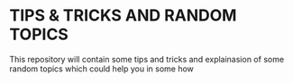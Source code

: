 # TIPS & TRICKS AND RANDOM TOPICS

This repository will contain some tips and tricks and explainasion of some random topics which could help you in some how